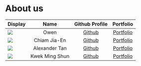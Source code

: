 # About us

Display | Name | Github Profile | Portfolio 
--------|:----:|:--------------:|:---------:
![](https://via.placeholder.com/100.png?text=Photo) | Owen | [Github](https://github.com/blank-bank) | [Portfolio](team/blank-bank.md)
![](https://via.placeholder.com/100.png?text=Photo) | Chiam Jia-En | [Github](https://github.com/Chiamjiaen/tp) | [Portfolio](team/chiamjiaen.md)
![](https://via.placeholder.com/100.png?text=Photo) | Alexander Tan | [Github](https://github.com/AlexanderTanJunAn) | [Portfolio](team/alexandertanjunan.md)
![](https://via.placeholder.com/100.png?text=Photo) | Kwek Ming Shun | [Github](https://github.com/MingShun98) | [Portfolio](team/mingshun98.md)
